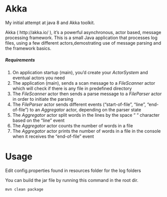 # Akka
My initial attempt at java 8 and Akka toolkit.
<p>
Akka ( http://akka.io/ ), it’s a powerful asynchronous, actor based, message processing framework.
This is a small Java application that processes log files, using a few different actors,demostrating use of message parsing and the framework basics.
</p>
<h5>Requirements</h5>
<ol>
<li>On application startup (main), you’d create your <i>ActorSystem</i> and eventual actors you need</li>
<li>The application (main), sends a scan message to a <i>FileScanner</i> actor which will check if there is any file in predefined directory</li>
<li>The <i>FileScanner</i> actor then sends a parse message to a <i>FileParser</i> actor in order to initiate the parsing</li>
<li>The <i>FileParser</i> actor sends different events (“start-of-file”, “line”, “end-of-file”) to an <i>Aggregator</i> actor, depending on the parser state</li>
<li>The <i>Aggregator</i> actor split words in the lines by the space “ “ character based on the “line” event</li>
<li>The <i>Aggregator</i> actor counts the number of words in a file</li>
<li>The <i>Aggregator</i> actor prints the number of words in a file in the console when it receives the “end-of-file” event</li>
</ol>

# Usage
<p>Edit config.properties found in resources folder for the log folders</p>
<p>You can build the jar file by running this command in the root dir.</p>
<pre><code>mvn clean package
</code></pre>
